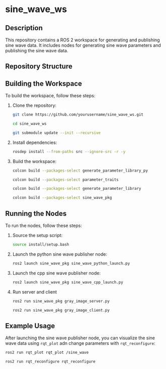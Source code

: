 # sine_wave_ws

## Description
This repository contains a ROS 2 workspace for generating and publishing sine wave data. It includes nodes for generating sine wave parameters and publishing the sine wave data.

## Repository Structure

## Building the Workspace
To build the workspace, follow these steps:

1. Clone the repository:
    ```sh
    git clone https://github.com/yourusername/sine_wave_ws.git

    cd sine_wave_ws
    
    git submodule update --init --recursive
    ```

2. Install dependencies:
    ```sh
    rosdep install --from-paths src --ignore-src -r -y
    ```

3. Build the workspace:
    ```sh
    colcon build --packages-select generate_parameter_library_py

    colcon build --packages-select parameter_traits

    colcon build --packages-select generate_parameter_library    

    colcon build --packages-select sine_wave_pkg
    ```

## Running the Nodes
To run the nodes, follow these steps:

1. Source the setup script:
    ```sh
    source install/setup.bash
    ```

2. Launch the python sine wave publisher node:
    ```sh
    ros2 launch sine_wave_pkg sine_wave_python_launch.py
    ```
3. Launch the cpp sine wave publisher node:
    ```sh
    ros2 launch sine_wave_pkg sine_wave_cpp_launch.py
4. Run server and client
    ```sh
    ros2 run sine_wave_pkg gray_image_server.py

    ros2 run sine_wave_pkg gray_image_client.py 
    ```


## Example Usage
After launching the sine wave publisher node, you can visualize the sine wave data using `rqt_plot` adn change parameters with `rqt_reconfigure`:

```sh
ros2 run rqt_plot rqt_plot /sine_wave

ros2 run rqt_reconfigure rqt_reconfigure
```
